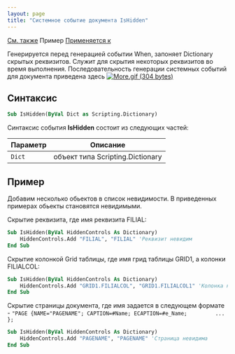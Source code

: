 ```yaml
---
layout: page
title: "Системное событие документа IsHidden"
---
```


[См. также](../scriptstproced.md) Пример [Применяется к](../Defs/doc.html)

Генерируется перед генерацией событии When, запоняет Dictionary скрытых реквизитов. Служит для скрытия некоторых реквизитов во время выполнения. Последовательность генерации системных событий для документа приведена здесь [![More.gif (304 bytes)](../../../IMAGES/More.gif)](Events_Sequence.html)


## Синтаксис

``` vb
Sub IsHidden(ByVal Dict as Scripting.Dictionary)
```

Синтаксис события **IsHidden** состоит из следующих частей:

|Параметр|Описание|
|--|--|
|`Dict`|объект типа Scripting.Dictionary|

## Пример
Добавим несколько обьектов в список невидимости. В приведенных примерах обьекты становятся невидимыми.


Скрытие реквизита, где имя реквизита FILIAL:
``` vb
Sub IsHidden(ByVal HiddenControls As Dictionary)
    HiddenControls.Add "FILIAL", "FILIAL" 'Реквизит невидим
End Sub
```

Скрытие колонкой Grid таблицы, где имя грид таблицы GRID1, а колонки FILIALCOL:
``` vb
Sub IsHidden(ByVal HiddenControls As Dictionary)
    HiddenControls.Add "GRID1.FILIALCOL", "GRID1.FILIALCOL1" 'Колонка невидима
End Sub
```

Скрытие страницы документа, где имя задается в следующем формате - ``"PAGE {NAME="PAGENAME"; CAPTION=#Name; ECAPTION=#e_Name;         ...          };``

``` vb
Sub IsHidden(ByVal HiddenControls As Dictionary)
    HiddenControls.Add "PAGENAME", "PAGENAME" 'Страница невидима
End Sub
```
